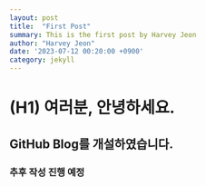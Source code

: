 ```yaml
---
layout: post
title:  "First Post"
summary: This is the first post by Harvey Jeon
author: "Harvey Jeon"
date: '2023-07-12 00:20:00 +0900'
category: jekyll
---
```


# (H1) 여러분, 안녕하세요.

## GitHub Blog를 개설하였습니다.

### 추후 작성 진행 예정
